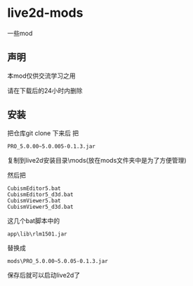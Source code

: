 # live2d-mods
一些mod

## 声明
本mod仅供交流学习之用

请在下载后的24小时内删除

## 安装
把仓库git clone 下来后 把

    PRO_5.0.00~5.0.005-0.1.3.jar

复制到live2d安装目录\mods(放在mods文件夹中是为了方便管理)

然后把

    CubismEditor5.bat
    CubismEditor5_d3d.bat
    CubismViewer5.bat
    CubismViewer5_d3d.bat

这几个bat脚本中的  

`app\lib\rlm1501.jar`

替换成

`mods\PRO_5.0.00~5.0.05-0.1.3.jar`

保存后就可以启动live2d了